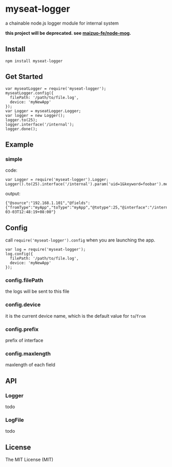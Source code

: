 myseat-logger
======
a chainable node.js logger module for internal system

**this project will be deprecated. see [maizuo-fe/node-mog](https://github.com/maizuo-fe/node-mog).**

## Install
````
npm install myseat-logger
````

## Get Started
````
var myseatLogger = require('myseat-logger');
myseatLogger.config({
  filePath: '/path/to/file.log',
  device: 'myNewApp'
});
var Logger = myseatLogger.Logger;
var logger = new Logger();
logger.to(25);
logger.interface('/internal');
logger.done();
````

## Example
### simple
code:
````
var Logger = require('myseat-logger').Logger;
Logger().to(25).interface('/internal').param('uid=1&keyword=foobar').message('well').done();
````
output:
````
{"@source":"192.168.1.101","@fields":{"fromType":"myApp","toType":"myApp","@totype":25,"@interface":"/internal","@param":"uid=1&keyword=foobar"},"@message":"well","@timestamp":"2014-03-03T12:48:19+08:00"}
````

## Config
call ``require('myseat-logger').config`` when you are launching the app.
````
var log = require('myseat-logger');
log.config({
  filePath: '/path/to/file.log',
  device: 'myNewApp'
});
````
### config.filePath
the logs will be sent to this file

### config.device
it is the current device name, which is the default value for ``to``/``from``

### config.prefix
prefix of interface

### config.maxlength
maxlength of each field

## API
### Logger
todo
### LogFile
todo

## License
The MIT License (MIT)

